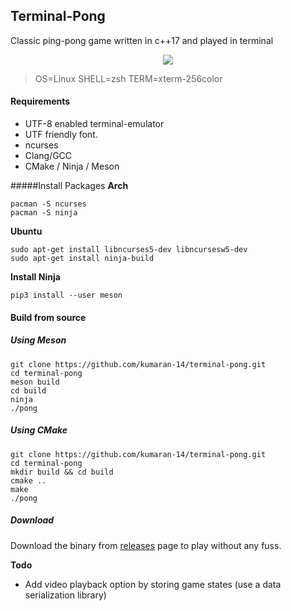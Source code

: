 ## Terminal-Pong
Classic ping-pong game written in c++17 and played in terminal

<p align="center">
<a href="https://asciinema.org/a/ZYCHw19s9rX6d3oS23vDkBDIc" target="_blank"><img src="https://asciinema.org/a/ZYCHw19s9rX6d3oS23vDkBDIc.svg" /></a>
</p>

> OS=Linux SHELL=zsh TERM=xterm-256color

#### Requirements
  - UTF-8 enabled terminal-emulator
  - UTF friendly font.
  - ncurses
  - Clang/GCC
  - CMake / Ninja / Meson

#####Install Packages
**Arch**
```
pacman -S ncurses
pacman -S ninja
```
**Ubuntu**
```
sudo apt-get install libncurses5-dev libncursesw5-dev
sudo apt-get install ninja-build
```

**Install Ninja**

    pip3 install --user meson

#### Build from source
##### Using Meson
```
git clone https://github.com/kumaran-14/terminal-pong.git
cd terminal-pong
meson build
cd build
ninja
./pong
```
##### Using CMake
```
git clone https://github.com/kumaran-14/terminal-pong.git
cd terminal-pong
mkdir build && cd build
cmake ..
make
./pong
```

##### Download
Download the binary from [releases](https://github.com/kumaran-14/terminal-pong/releases) page to play without any fuss.

**Todo**
 - Add video playback option by storing game states (use a data serialization library)  

